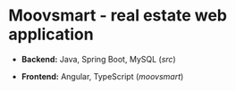 # Moovsmart - real estate web application

- **Backend:** Java, Spring Boot, MySQL (*src*)

- **Frontend:** Angular, TypeScript (*moovsmart*)
